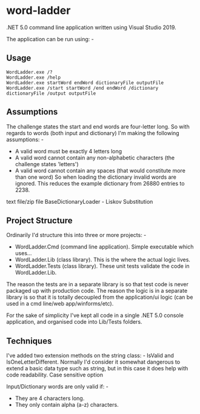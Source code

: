 # word-ladder
.NET 5.0 command line application written using Visual Studio 2019.

The application can be run using: -
## Usage
```
WordLadder.exe /?
WordLadder.exe /help
WordLadder.exe startWord endWord dictionaryFile outputFile
WordLadder.exe /start startWord /end endWord /dictionary dictionaryFile /output outputFile
```

## Assumptions
The challenge states the start and end words are four-letter long. So with regards to words (both input and dictionary) I'm making the following assumptions: -
* A valid word must be exactly 4 letters long
* A valid word cannot contain any non-alphabetic characters (the challenge states 'letters')
* A valid word cannot contain any spaces (that would constitute more than one word)
So when loading the dictionary invalid words are ignored. This reduces the example dictionary from 26880 entries to 2238.

text file/zip file
BaseDictionaryLoader - Liskov Substitution

## Project Structure
Ordinarily I'd structure this into three or more projects: -
* WordLadder.Cmd (command line application). Simple executable which uses...
* WordLadder.Lib (class library). This is the where the actual logic lives.
* WordLadder.Tests (class library). These unit tests validate the code in WordLadder.Lib.

The reason the tests are in a separate library is so that test code is never packaged up with production code.
The reason the logic is in a separate library is so that it is totally decoupled from the application/ui logic (can be used in a cmd line/web app/winforms/etc).

For the sake of simplicity I've kept all code in a single .NET 5.0 console application, and organised code into Lib/Tests folders.

## Techniques
I've added two extension methods on the string class: - IsValid and IsOneLetterDifferent.
Normally I'd consider it somewhat dangerous to extend a basic data type such as string, but in this case it does help with code readability.
Case sensitive option


Input/Dictionary words are only valid if: -
* They are 4 characters long.
* They only contain alpha (a-z) characters.




